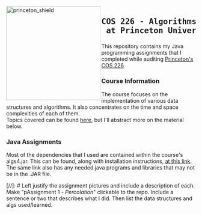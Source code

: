  <img src="https://www.cs.princeton.edu/courses/archive/spring20/cos226/images/princeton-shield.gif" alt=princeton_shield align=left height=250 />  

 ## <pre> COS 226 - Algorithms and Data Structures <br/>         at Princeton University </pre>
 
 This repository contains my Java programming assignments that I completed while auditing [Princeton's COS 226](https://www.cs.princeton.edu/courses/archive/spring20/cos226/syllabus.php).
 
 ### Course Information
 The course focuses on the implementation of various data structures and algorithms. It also concentrates on the time and space complexities of each of them.  
 Topics covered can be found [here](https://www.cs.princeton.edu/courses/archive/spring20/cos226/lectures.php), but I'll abstract more on the material below.  
 
 ### Java Assignments
 Most of the dependencies that I used are contained within the course's algs4.jar. This can be found, along with installation instructions, [at this link](https://algs4.cs.princeton.edu/code). The same link also has any needed java programs and libraries that may not be in the .JAR file.
 
 [//]: # Left justify the assignment pictures and include a description of each. Make "pAssignment 1 - _Percolation_" clickable to the repo. Include a sentence or two that describes what I did. Then list the data structures and algs used/learned.
 

